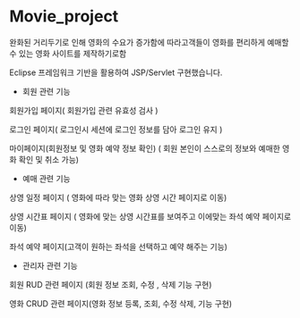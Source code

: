 # Movie_project

완화된 거리두기로 인해 영화의 수요가 증가함에 따라고객들이 영화를 편리하게 예매할 수 있는 영화 사이트를 제작하기로함

Eclipse 프레임워크 기반을 활용하여 JSP/Servlet 구현했습니다.


- 회원 관련 기능

회원가입 페이지( 회원가입 관련 유효성 검사 )

로그인 페이지( 로그인시 세션에 로그인 정보를 담아 로그인 유지 )

마이페이지(회원정보 및 영화 예약 정보 확인) ( 회원 본인이 스스로의 정보와 예매한 영화 확인 및 취소 가능)

- 예매 관련 기능

상영 일정 페이지 ( 영화에 따라 맞는 영화 상영 시간 페이지로 이동)

상영 시간표 페이지 ( 영화에 맞는 상영 시간표를 보여주고 이에맞는 좌석 예약 페이지로 이동)

좌석 예약 페이지(고객이 원하는 좌석을 선택하고 예약 해주는 기능)

- 관리자 관련 기능

회원 RUD 관련 페이지 (회원 정보 조회, 수정 , 삭제 기능 구현)

영화 CRUD 관련 페이지(영화 정보 등록, 조회, 수정 삭제, 기능 구현)


